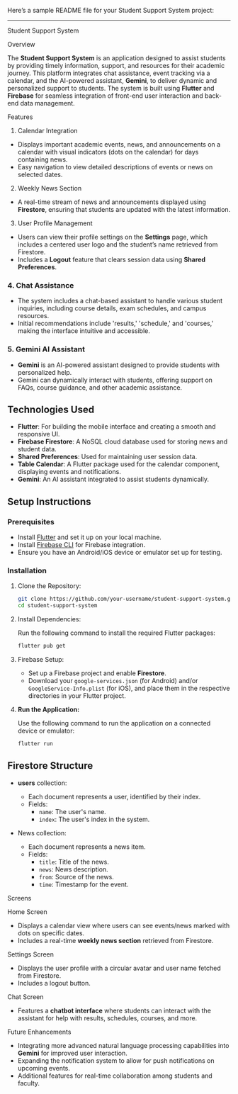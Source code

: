 Here’s a sample README file for your Student Support System project:

---

Student Support System

Overview

The **Student Support System** is an application designed to assist students by providing timely information, support, and resources for their academic journey. This platform integrates chat assistance, event tracking via a calendar, and the AI-powered assistant, **Gemini**, to deliver dynamic and personalized support to students. The system is built using **Flutter** and **Firebase** for seamless integration of front-end user interaction and back-end data management.

 Features

 1. Calendar Integration
- Displays important academic events, news, and announcements on a calendar with visual indicators (dots on the calendar) for days containing news.
- Easy navigation to view detailed descriptions of events or news on selected dates.

2. Weekly News Section
- A real-time stream of news and announcements displayed using **Firestore**, ensuring that students are updated with the latest information.
  
3. User Profile Management
- Users can view their profile settings on the **Settings** page, which includes a centered user logo and the student’s name retrieved from Firestore.
- Includes a **Logout** feature that clears session data using **Shared Preferences**.

### 4. **Chat Assistance**
- The system includes a chat-based assistant to handle various student inquiries, including course details, exam schedules, and campus resources.
- Initial recommendations include 'results,' 'schedule,' and 'courses,' making the interface intuitive and accessible.

### 5. **Gemini AI Assistant**
- **Gemini** is an AI-powered assistant designed to provide students with personalized help.
- Gemini can dynamically interact with students, offering support on FAQs, course guidance, and other academic assistance.

## Technologies Used

- **Flutter**: For building the mobile interface and creating a smooth and responsive UI.
- **Firebase Firestore**: A NoSQL cloud database used for storing news and student data.
- **Shared Preferences**: Used for maintaining user session data.
- **Table Calendar**: A Flutter package used for the calendar component, displaying events and notifications.
- **Gemini**: An AI assistant integrated to assist students dynamically.

## Setup Instructions

### Prerequisites
- Install [Flutter](https://flutter.dev/docs/get-started/install) and set it up on your local machine.
- Install [Firebase CLI](https://firebase.google.com/docs/cli) for Firebase integration.
- Ensure you have an Android/iOS device or emulator set up for testing.

### Installation

1. Clone the Repository:

   ```bash
   git clone https://github.com/your-username/student-support-system.git
   cd student-support-system
   ```

2. Install Dependencies:

   Run the following command to install the required Flutter packages:

   ```bash
   flutter pub get
   ```

3. Firebase Setup:

   - Set up a Firebase project and enable **Firestore**.
   - Download your `google-services.json` (for Android) and/or `GoogleService-Info.plist` (for iOS), and place them in the respective directories in your Flutter project.

4. **Run the Application:**

   Use the following command to run the application on a connected device or emulator:

   ```bash
   flutter run
   ```

## Firestore Structure

- **users** collection:
  - Each document represents a user, identified by their index.
  - Fields:
    - `name`: The user's name.
    - `index`: The user's index in the system.

- News collection:
  - Each document represents a news item.
  - Fields:
    - `title`: Title of the news.
    - `news`: News description.
    - `from`: Source of the news.
    - `time`: Timestamp for the event.

Screens

Home Screen
- Displays a calendar view where users can see events/news marked with dots on specific dates.
- Includes a real-time **weekly news section** retrieved from Firestore.

 Settings Screen
- Displays the user profile with a circular avatar and user name fetched from Firestore.
- Includes a logout button.

 Chat Screen
- Features a **chatbot interface** where students can interact with the assistant for help with results, schedules, courses, and more.

 Future Enhancements

- Integrating more advanced natural language processing capabilities into **Gemini** for improved user interaction.
- Expanding the notification system to allow for push notifications on upcoming events.
- Additional features for real-time collaboration among students and faculty.

